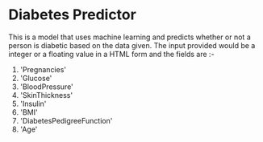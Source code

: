 # Diabetes Predictor

This is a model that uses machine learning and predicts whether or not a person is diabetic based on the data given.
The input provided would be a integer or a floating value in a HTML form and the fields are :-
1. 'Pregnancies'
2. 'Glucose'
3. 'BloodPressure'
4. 'SkinThickness'
5. 'Insulin'
6. 'BMI'
7. 'DiabetesPedigreeFunction'
8. 'Age'
